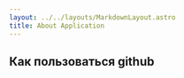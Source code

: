```yaml
---
layout: ../../layouts/MarkdownLayout.astro
title: About Application
---
```




## Как пользоваться github
